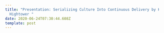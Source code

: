 ```yaml
---
title: "Presentation: Serializing Culture Into Continuous Delivery by Kelsey
  Hightower "
date: 2020-06-24T07:30:44.608Z
template: post
---
```

